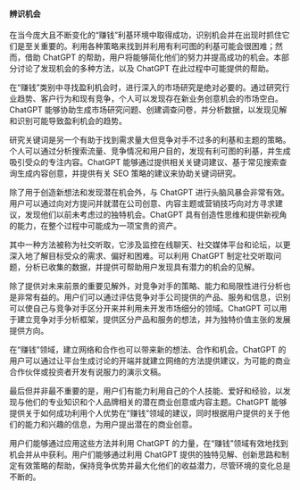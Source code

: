 #### 辨识机会

在当今庞大且不断变化的“赚钱”利基环境中取得成功，识别机会并在出现时抓住它们是至关重要的。利用各种策略来找到并利用有利可图的利基可能会很困难；然而，借助 ChatGPT 的帮助，用户将能够简化他们的努力并提高成功的机会。本部分讨论了发现机会的多种方法，以及 ChatGPT 在此过程中可能提供的帮助。

在“赚钱”类别中寻找盈利机会时，进行深入的市场研究是绝对必要的。通过研究行业趋势、客户行为和现有竞争，个人可以发现存在新业务创意机会的市场空白。ChatGPT 能够协助生成市场研究问题、创建调查问卷，并分析数据，以发现见解和识别可能导致盈利机会的趋势。

研究关键词是另一个有助于找到需求量大但竞争对手不过多的利基和主题的策略。个人可以通过分析搜索流量、竞争情况和用户目的，发现有利可图的利基，并生成吸引受众的专注内容。ChatGPT 能够通过提供相关关键词建议、基于常见搜索查询生成内容创意，并提供有关 SEO 策略的建议来协助关键词研究。

除了用于创造新想法和发现潜在机会外，与 ChatGPT 进行头脑风暴会非常有效。用户可以通过向对方提问并就潜在公司创意、内容主题或营销技巧向对方寻求建议，发现他们以前未考虑过的独特机会。ChatGPT 具有创造性思维和提供新视角的能力，在整个过程中可能成为一项宝贵的资产。

其中一种方法被称为社交听取，它涉及监控在线聊天、社交媒体平台和论坛，以更深入地了解目标受众的需求、偏好和困难。可以利用 ChatGPT 制定社交听取问题，分析已收集的数据，并提供可帮助用户发现具有潜力的机会的见解。

除了提供对未来前景的重要见解外，对竞争对手的策略、能力和局限性进行分析也是非常有益的。用户们可以通过评估竞争对手公司提供的产品、服务和信息，识别可以使自己与竞争对手区分开来并利用未开发市场细分的领域。ChatGPT 可以用于建立竞争对手分析框架，提供区分产品和服务的想法，并为独特价值主张的发展提供方向。

在“赚钱”领域，建立网络和合作也可以带来新的想法、合作和机会。ChatGPT 的用户可以通过让平台生成讨论的开端并就建立网络的方法提供建议，为可能的商业合作伙伴或投资者开发有说服力的演示文稿。

最后但并非最不重要的是，用户们有能力利用自己的个人技能、爱好和经验，以发现与他们的专业知识和个人品牌相关的潜在商业创意或内容主题。ChatGPT 能够提供关于如何成功利用个人优势在“赚钱”领域的建议，同时根据用户提供的关于他们的能力和兴趣的信息，为用户提出潜在的商业创意。

用户们能够通过应用这些方法并利用 ChatGPT 的力量，在“赚钱”领域有效地找到机会并从中获利。用户们能够通过利用 ChatGPT 提供的独特见解、创新思路和制定有效策略的帮助，保持竞争优势并最大化他们的收益潜力，尽管环境的变化总是不断的。
